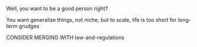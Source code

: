 Well, you want to be a good person right?

You want generalize things, not niche, but to scale, life is too short for long-term grudges

CONSIDER MERGING WITH law-and-regulations
